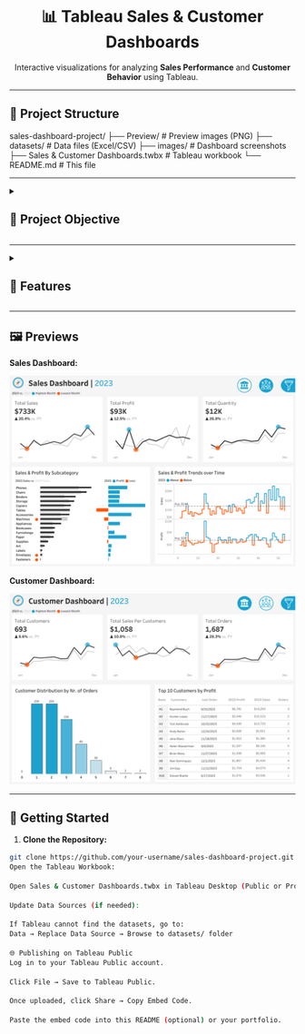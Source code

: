 <h1 align="center">📊 Tableau Sales & Customer Dashboards</h1>

<p align="center">
  Interactive visualizations for analyzing <strong>Sales Performance</strong> and <strong>Customer Behavior</strong> using Tableau.
</p>

<hr/>

<h2>📁 Project Structure</h2>

sales-dashboard-project/
├── Preview/ # Preview images (PNG)
├── datasets/ # Data files (Excel/CSV)
├── images/ # Dashboard screenshots
├── Sales & Customer Dashboards.twbx # Tableau workbook
└── README.md # This file

---

<details>
<summary><h2>🎯 Project Objective</h2></summary>

This project includes two fully interactive dashboards created in Tableau to help stakeholders and executives monitor sales trends and customer behavior.

<ul>
  <li><strong>Sales Dashboard:</strong> For sales trends, performance KPIs, and product-wise analysis</li>
  <li><strong>Customer Dashboard:</strong> For customer segmentation, loyalty analysis, and top customers overview</li>
</ul>

</details>

---

<details>
<summary><h2>📌 Features</h2></summary>

<h3>🛍️ Sales Dashboard</h3>

- KPI Summary: Total Sales, Profit, Quantity (Year-wise)
- Monthly Sales Trends for current and previous year
- Highest & Lowest performing months
- Product Subcategory comparison (Sales vs Profit)
- Weekly Trends with above/below average indicators

<h3>👥 Customer Dashboard</h3>

- KPI Summary: No. of Customers, Orders, Sales per Customer
- Monthly Customer Trends
- Distribution by Order Count (Customer Loyalty)
- Top 10 Customers by Profit, Orders, Rank, Last Order Date

<h3>🧩 Design & Interactivity</h3>

- Dynamic Year Selection
- Drill-down Filters: Category, Subcategory, Region, State, City
- Dashboard Navigation Controls
- Interactive Graphs with built-in filters

</details>

---

<h2>🖼️ Previews</h2>

<p><strong>Sales Dashboard:</strong></p>
<img src="Preview/Sales Dashboard.png" alt="Sales Dashboard" width="700"/>

<p><strong>Customer Dashboard:</strong></p>
<img src="Preview/Customer Dashboard.png" alt="Customer Dashboard" width="700"/>

---

## 🚀 Getting Started

1. **Clone the Repository:**
```bash
git clone https://github.com/your-username/sales-dashboard-project.git
Open the Tableau Workbook:

Open Sales & Customer Dashboards.twbx in Tableau Desktop (Public or Professional).

Update Data Sources (if needed):

If Tableau cannot find the datasets, go to:
Data → Replace Data Source → Browse to datasets/ folder

🌐 Publishing on Tableau Public
Log in to your Tableau Public account.

Click File → Save to Tableau Public.

Once uploaded, click Share → Copy Embed Code.

Paste the embed code into this README (optional) or your portfolio.
